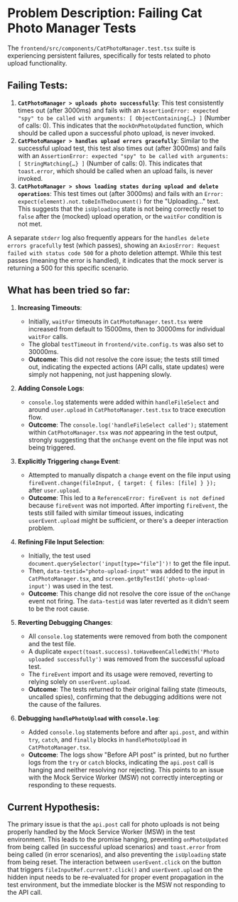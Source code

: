 # Problem Description: Failing Cat Photo Manager Tests

The `frontend/src/components/CatPhotoManager.test.tsx` suite is experiencing persistent failures, specifically for tests related to photo upload functionality.

## Failing Tests:

1.  **`CatPhotoManager > uploads photo successfully`**: This test consistently times out (after 3000ms) and fails with an `AssertionError: expected "spy" to be called with arguments: [ ObjectContaining{…} ]` (Number of calls: 0). This indicates that the `mockOnPhotoUpdated` function, which should be called upon a successful photo upload, is never invoked.
2.  **`CatPhotoManager > handles upload errors gracefully`**: Similar to the successful upload test, this test also times out (after 3000ms) and fails with an `AssertionError: expected "spy" to be called with arguments: [ StringMatching{…} ]` (Number of calls: 0). This indicates that `toast.error`, which should be called when an upload fails, is never invoked.
3.  **`CatPhotoManager > shows loading states during upload and delete operations`**: This test times out (after 3000ms) and fails with an `Error: expect(element).not.toBeInTheDocument()` for the "Uploading..." text. This suggests that the `isUploading` state is not being correctly reset to `false` after the (mocked) upload operation, or the `waitFor` condition is not met.

A separate `stderr` log also frequently appears for the `handles delete errors gracefully` test (which passes), showing an `AxiosError: Request failed with status code 500` for a photo deletion attempt. While this test passes (meaning the error is handled), it indicates that the mock server is returning a 500 for this specific scenario.

## What has been tried so far:

1.  **Increasing Timeouts**:
    *   Initially, `waitFor` timeouts in `CatPhotoManager.test.tsx` were increased from default to 15000ms, then to 30000ms for individual `waitFor` calls.
    *   The global `testTimeout` in `frontend/vite.config.ts` was also set to 30000ms.
    *   **Outcome**: This did not resolve the core issue; the tests still timed out, indicating the expected actions (API calls, state updates) were simply not happening, not just happening slowly.

2.  **Adding Console Logs**:
    *   `console.log` statements were added within `handleFileSelect` and around `user.upload` in `CatPhotoManager.test.tsx` to trace execution flow.
    *   **Outcome**: The `console.log('handleFileSelect called');` statement within `CatPhotoManager.tsx` was *not* appearing in the test output, strongly suggesting that the `onChange` event on the file input was not being triggered.

3.  **Explicitly Triggering `change` Event**:
    *   Attempted to manually dispatch a `change` event on the file input using `fireEvent.change(fileInput, { target: { files: [file] } });` after `user.upload`.
    *   **Outcome**: This led to a `ReferenceError: fireEvent is not defined` because `fireEvent` was not imported. After importing `fireEvent`, the tests still failed with similar timeout issues, indicating `userEvent.upload` might be sufficient, or there's a deeper interaction problem.

4.  **Refining File Input Selection**:
    *   Initially, the test used `document.querySelector('input[type="file"]')!` to get the file input.
    *   Then, `data-testid="photo-upload-input"` was added to the input in `CatPhotoManager.tsx`, and `screen.getByTestId('photo-upload-input')` was used in the test.
    *   **Outcome**: This change did not resolve the core issue of the `onChange` event not firing. The `data-testid` was later reverted as it didn't seem to be the root cause.

5.  **Reverting Debugging Changes**:
    *   All `console.log` statements were removed from both the component and the test file.
    *   A duplicate `expect(toast.success).toHaveBeenCalledWith('Photo uploaded successfully')` was removed from the successful upload test.
    *   The `fireEvent` import and its usage were removed, reverting to relying solely on `userEvent.upload`.
    *   **Outcome**: The tests returned to their original failing state (timeouts, uncalled spies), confirming that the debugging additions were not the cause of the failures.

6.  **Debugging `handlePhotoUpload` with `console.log`**:
    *   Added `console.log` statements before and after `api.post`, and within `try`, `catch`, and `finally` blocks in `handlePhotoUpload` in `CatPhotoManager.tsx`.
    *   **Outcome**: The logs show "Before API post" is printed, but no further logs from the `try` or `catch` blocks, indicating the `api.post` call is hanging and neither resolving nor rejecting. This points to an issue with the Mock Service Worker (MSW) not correctly intercepting or responding to these requests.

## Current Hypothesis:

The primary issue is that the `api.post` call for photo uploads is not being properly handled by the Mock Service Worker (MSW) in the test environment. This leads to the promise hanging, preventing `onPhotoUpdated` from being called (in successful upload scenarios) and `toast.error` from being called (in error scenarios), and also preventing the `isUploading` state from being reset. The interaction between `userEvent.click` on the button that triggers `fileInputRef.current?.click()` and `userEvent.upload` on the hidden input needs to be re-evaluated for proper event propagation in the test environment, but the immediate blocker is the MSW not responding to the API call.